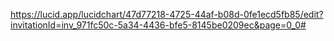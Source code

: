https://lucid.app/lucidchart/47d77218-4725-44af-b08d-0fe1ecd5fb85/edit?invitationId=inv_971fc50c-5a34-4436-bfe5-8145be0209ec&page=0_0#
